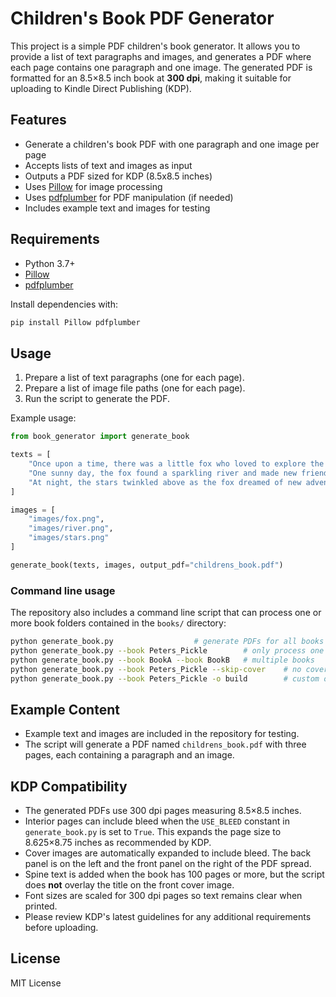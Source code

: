 # Children's Book PDF Generator

This project is a simple PDF children's book generator. It allows you to provide a list of text paragraphs and images, and generates a PDF where each page contains one paragraph and one image. The generated PDF is formatted for an 8.5×8.5 inch book at **300 dpi**, making it suitable for uploading to Kindle Direct Publishing (KDP).

## Features

- Generate a children's book PDF with one paragraph and one image per page
- Accepts lists of text and images as input
- Outputs a PDF sized for KDP (8.5x8.5 inches)
- Uses [Pillow](https://python-pillow.org/) for image processing
- Uses [pdfplumber](https://github.com/jsvine/pdfplumber) for PDF manipulation (if needed)
- Includes example text and images for testing

## Requirements

- Python 3.7+
- [Pillow](https://python-pillow.org/)
- [pdfplumber](https://github.com/jsvine/pdfplumber)

Install dependencies with:

```bash
pip install Pillow pdfplumber
```

## Usage

1. Prepare a list of text paragraphs (one for each page).
2. Prepare a list of image file paths (one for each page).
3. Run the script to generate the PDF.

Example usage:

```python
from book_generator import generate_book

texts = [
    "Once upon a time, there was a little fox who loved to explore the forest.",
    "One sunny day, the fox found a sparkling river and made new friends.",
    "At night, the stars twinkled above as the fox dreamed of new adventures."
]

images = [
    "images/fox.png",
    "images/river.png",
    "images/stars.png"
]

generate_book(texts, images, output_pdf="childrens_book.pdf")
```

### Command line usage

The repository also includes a command line script that can process one or more
book folders contained in the `books/` directory:

```bash
python generate_book.py                  # generate PDFs for all books
python generate_book.py --book Peters_Pickle        # only process one book
python generate_book.py --book BookA --book BookB   # multiple books
python generate_book.py --book Peters_Pickle --skip-cover    # no cover PDF
python generate_book.py --book Peters_Pickle -o build        # custom output dir
```

## Example Content

- Example text and images are included in the repository for testing.
- The script will generate a PDF named `childrens_book.pdf` with three pages, each containing a paragraph and an image.

## KDP Compatibility

- The generated PDFs use 300 dpi pages measuring 8.5×8.5 inches.
- Interior pages can include bleed when the ``USE_BLEED`` constant in
  ``generate_book.py`` is set to ``True``. This expands the page size to
  8.625×8.75 inches as recommended by KDP.
- Cover images are automatically expanded to include bleed. The back panel is on the left and the front panel on the right of the PDF spread.
- Spine text is added when the book has 100 pages or more, but the script does **not** overlay the title on the front cover image.
- Font sizes are scaled for 300 dpi pages so text remains clear when printed.
- Please review KDP's latest guidelines for any additional requirements before uploading.

## License

MIT License

